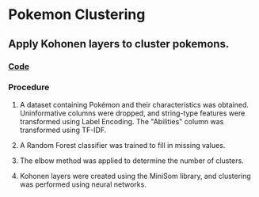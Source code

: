 # Pokemon Clustering

## Apply Kohonen layers to cluster pokemons.

### [**Code**](/Clustering/)

### Procedure 

1. A dataset containing Pokémon and their characteristics was obtained. Uninformative columns were dropped, and string-type features were transformed using Label Encoding. The "Abilities" column was transformed using TF-IDF.

2. A Random Forest classifier was trained to fill in missing values.

3. The elbow method was applied to determine the number of clusters.

4. Kohonen layers were created using the MiniSom library, and clustering was performed using neural networks.


